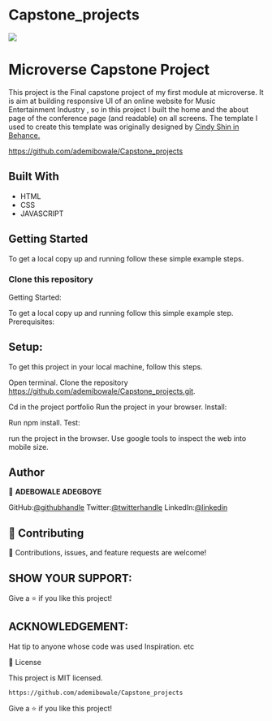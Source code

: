 # Capstone_projects
![](https://img.shields.io/badge/Microverse-blueviolet)

# Microverse Capstone Project

 This project is the Final capstone project of my first module at microverse. It is aim at building responsive UI of an online website for  Music Entertainment Industry , so in this project I built the home and the about page of the conference page (and readable) on all screens.
The template I used to create this template was originally designed by [Cindy Shin in Behance.](https://www.behance.net/adagio07)

https://github.com/ademibowale/Capstone_projects


## Built With

- HTML
- CSS 
- JAVASCRIPT

## Getting Started

To get a local copy up and running follow these simple example steps.

### Clone this repository
Getting Started:

To get a local copy up and running follow this simple example step.
Prerequisites:

## Setup:

To get this project in your local machine, follow this steps.

Open terminal.
Clone the repository https://github.com/ademibowale/Capstone_projects.git.

Cd in the project portfolio
Run the project in your browser.
Install:

Run npm install.
Test:

run the project in the browser.
Use google tools to inspect the web into mobile size.

## Author

👤 **ADEBOWALE ADEGBOYE**

GitHub:[@githubhandle](https://github.com/ademibowale)
Twitter:[@twitterhandle]( https://twitter.com/Ademibowale1)
LinkedIn:[@linkedin](https://www.linkedin.com/in/adebowale-adegboye/)

## 🤝 Contributing

🤝 Contributions, issues, and feature requests are welcome!


## SHOW YOUR SUPPORT:

 Give a ⭐ if you like this project!

## ACKNOWLEDGEMENT:  

 Hat tip to anyone whose code was used Inspiration. etc

📝 License

This project is MIT licensed.
```
https://github.com/ademibowale/Capstone_projects

```

Give a ⭐️ if you like this project!
